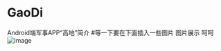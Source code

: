 # GaoDi
Android端军事APP“高地”简介
#等一下要在下面插入一些图片
图片展示
呵呵
![image](http://photo.enterdesk.com/2011-4-7/enterdesk.com-FE27CE0DA5B25225535DEFAD4270AA34.jpg)

